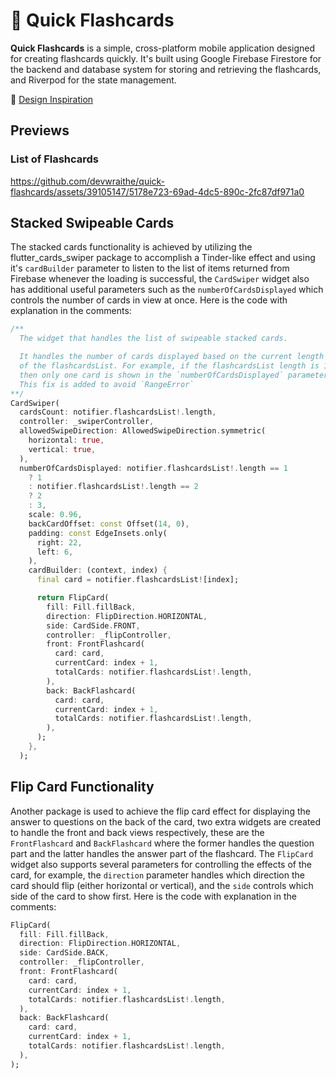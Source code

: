 # 📑 Quick Flashcards
**Quick Flashcards** is a simple, cross-platform mobile application designed for creating flashcards quickly. It's built using Google Firebase Firestore for the backend and database system for storing and retrieving the flashcards, and Riverpod for the state management.

🎨 [Design Inspiration](https://dribbble.com/shots/8258284-Flashcards-x-Tinder)

## Previews
### List of Flashcards
https://github.com/devwraithe/quick-flashcards/assets/39105147/5178e723-69ad-4dc5-890c-2fc87df971a0

## Stacked Swipeable Cards
The stacked cards functionality is achieved by utilizing the flutter_cards_swiper package to accomplish a Tinder-like effect and using it's `cardBuilder` parameter to listen to the list of items returned from Firebase whenever the loading is successful, the `CardSwiper` widget also has additional useful parameters such as the `numberOfCardsDisplayed` which controls the number of cards in view at once. Here is the code with explanation in the comments:
```dart
/**
  The widget that handles the list of swipeable stacked cards.

  It handles the number of cards displayed based on the current length
  of the flashcardsList. For example, if the flashcardsList length is 1
  then only one card is shown in the `numberOfCardsDisplayed` parameter.
  This fix is added to avoid `RangeError`
**/
CardSwiper(
  cardsCount: notifier.flashcardsList!.length,
  controller: _swiperController,
  allowedSwipeDirection: AllowedSwipeDirection.symmetric(
    horizontal: true,
    vertical: true,
  ),
  numberOfCardsDisplayed: notifier.flashcardsList!.length == 1
    ? 1
    : notifier.flashcardsList!.length == 2
    ? 2
    : 3,
    scale: 0.96,
    backCardOffset: const Offset(14, 0),
    padding: const EdgeInsets.only(
      right: 22,
      left: 6,
    ),
    cardBuilder: (context, index) {
      final card = notifier.flashcardsList![index];

      return FlipCard(
        fill: Fill.fillBack,
        direction: FlipDirection.HORIZONTAL,
        side: CardSide.FRONT,
        controller: _flipController,
        front: FrontFlashcard(
          card: card,
          currentCard: index + 1,
          totalCards: notifier.flashcardsList!.length,
        ),
        back: BackFlashcard(
          card: card,
          currentCard: index + 1,
          totalCards: notifier.flashcardsList!.length,
        ),
      );
    },
  );
```

## Flip Card Functionality
Another package is used to achieve the flip card effect for displaying the answer to questions on the back of the card, two extra widgets are created to handle the front and back views respectively, these are the `FrontFlashcard` and `BackFlashcard` where the former handles the question part and the latter handles the answer part of the flashcard. The `FlipCard` widget also supports several parameters for controlling the effects of the card, for example, the `direction` parameter handles which direction the card should flip (either horizontal or vertical), and the `side` controls which side of the card to show first. Here is the code with explanation in the comments:
```dart
FlipCard(
  fill: Fill.fillBack,
  direction: FlipDirection.HORIZONTAL,
  side: CardSide.BACK,
  controller: _flipController,
  front: FrontFlashcard(
    card: card,
    currentCard: index + 1,
    totalCards: notifier.flashcardsList!.length,
  ),
  back: BackFlashcard(
    card: card,
    currentCard: index + 1,
    totalCards: notifier.flashcardsList!.length,
  ),
);
```
